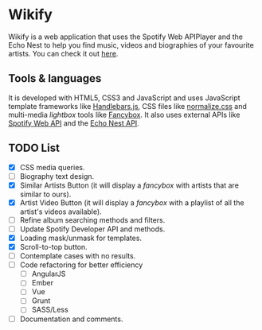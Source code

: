 # Wikify
Wikify is a web application that uses the Spotify Web APIPlayer and the Echo Nest to help you find music, videos and biographies of your favourite artists. You can check it out [here](http://juaoregon.github.io/wikify/wikify.html).

## Tools & languages
It is developed with HTML5, CSS3 and JavaScript and uses JavaScript template frameworks like [Handlebars.js](http://handlebarsjs.com/), CSS files like [normalize.css](http://necolas.github.io/normalize.css/) and multi-media _lightbox_ tools like [Fancybox](http://fancybox.net/home). It also uses external APIs like [Spotify Web API](https://developer.spotify.com/web-api/) and the [Echo Nest API](http://developer.echonest.com/docs/v4).

## TODO List
- [x] CSS media queries.
- [ ] Biography text design.
- [x] Similar Artists Button (it will display a _fancybox_ with artists that are similar to ours).
- [x] Artist Video Button (it will display a _fancybox_ with a playlist of all the artist's videos available).
- [ ] Refine album searching methods and filters.
- [ ] Update Spotify Developer API and methods.
- [x] Loading mask/unmask for templates.
- [x] Scroll-to-top button.
- [ ] Contemplate cases with no results.
- [ ] Code refactoring for better efficiency
  - [ ] AngularJS
  - [ ] Ember
  - [ ] Vue
  - [ ] Grunt
  - [ ] SASS/Less
- [ ] Documentation and comments.
